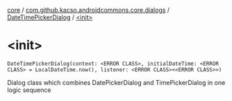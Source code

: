 [core](../../index.md) / [com.github.kacso.androidcommons.core.dialogs](../index.md) / [DateTimePickerDialog](index.md) / [&lt;init&gt;](.)

# &lt;init&gt;

`DateTimePickerDialog(context: <ERROR CLASS>, initialDateTime: <ERROR CLASS> = LocalDateTime.now(), listener: <ERROR CLASS><<ERROR CLASS>>)`

Dialog class which combines DatePickerDialog and TimePickerDialog in one logic sequence

